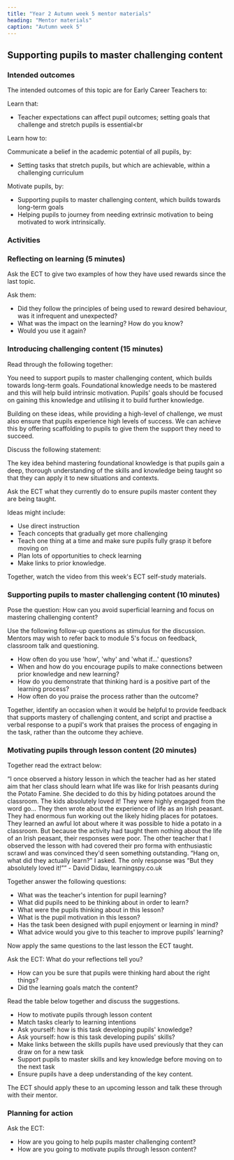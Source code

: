 ```yaml
---
title: "Year 2 Autumn week 5 mentor materials"
heading: "Mentor materials"
caption: "Autumn week 5"
---
```


## Supporting pupils to master challenging content

### Intended outcomes

The intended outcomes of this topic are for Early Career Teachers to:

Learn that:

- Teacher expectations can affect pupil outcomes; setting goals that challenge and stretch pupils is essential<br

Learn how to:

Communicate a belief in the academic potential of all pupils, by:

- Setting tasks that stretch pupils, but which are achievable, within a challenging curriculum

Motivate pupils, by:

- Supporting pupils to master challenging content, which builds towards long-term goals
- Helping pupils to journey from needing extrinsic motivation to being motivated to work intrinsically.

### Activities

### Reflecting on learning (5 minutes)

Ask the ECT to give two examples of how they have used rewards since the last topic.

Ask them:

- Did they follow the principles of being used to reward desired behaviour, was it infrequent and unexpected?
- What was the impact on the learning? How do you know?
- Would you use it again?

### Introducing challenging content (15 minutes)

Read through the following together:

You need to support pupils to master challenging content, which builds towards long-term goals. Foundational knowledge needs to be mastered and this will help build intrinsic motivation. Pupils' goals should be focused on gaining this knowledge and utilising it to build further knowledge.

Building on these ideas, while providing a high-level of challenge, we must also ensure that pupils experience high levels of success. We can achieve this by offering scaffolding to pupils to give them the support they need to succeed.

Discuss the following statement:

The key idea behind mastering foundational knowledge is that pupils gain a deep, thorough understanding of the skills and knowledge being taught so that they can apply it to new situations and contexts.

Ask the ECT what they currently do to ensure pupils master content they are being taught.

Ideas might include:

- Use direct instruction
- Teach concepts that gradually get more challenging
- Teach one thing at a time and make sure pupils fully grasp it before moving on
- Plan lots of opportunities to check learning
- Make links to prior knowledge.

Together, watch the video from this week's ECT self-study materials.

### Supporting pupils to master challenging content (10 minutes)

Pose the question: How can you avoid superficial learning and focus on mastering challenging content?

Use the following follow-up questions as stimulus for the discussion. Mentors may wish to refer back to module 5's focus on feedback, classroom talk and questioning.

- How often do you use 'how', 'why' and 'what if…' questions?
- When and how do you encourage pupils to make connections between prior knowledge and new learning?
- How do you demonstrate that thinking hard is a positive part of the learning process?
- How often do you praise the process rather than the outcome?

Together, identify an occasion when it would be helpful to provide feedback that supports mastery of challenging content, and script and practise a verbal response to a pupil's work that praises the process of engaging in the task, rather than the outcome they achieve.

### Motivating pupils through lesson content (20 minutes)

Together read the extract below:

“I once observed a history lesson in which the teacher had as her stated aim that her class should learn what life was like for Irish peasants during the Potato Famine. She decided to do this by hiding potatoes around the classroom. The kids absolutely loved it! They were highly engaged from the word go... They then wrote about the experience of life as an Irish peasant. They had enormous fun working out the likely hiding places for potatoes. They learned an awful lot about where it was possible to hide a potato in a classroom. But because the activity had taught them nothing about the life of an Irish peasant, their responses were poor. The other teacher that I observed the lesson with had covered their pro forma with enthusiastic scrawl and was convinced they'd seen something outstanding. “Hang on, what did they actually learn?” I asked. The only response was “But they absolutely loved it!”” - David Didau, learningspy.co.uk

Together answer the following questions:

- What was the teacher's intention for pupil learning?
- What did pupils need to be thinking about in order to learn?
- What were the pupils thinking about in this lesson?
- What is the pupil motivation in this lesson?
- Has the task been designed with pupil enjoyment or learning in mind?
- What advice would you give to this teacher to improve pupils' learning?

Now apply the same questions to the last lesson the ECT taught.

Ask the ECT: What do your reflections tell you?

- How can you be sure that pupils were thinking hard about the right things?
- Did the learning goals match the content?

Read the table below together and discuss the suggestions.

- How to motivate pupils through lesson content
- Match tasks clearly to learning intentions
- Ask yourself: how is this task developing pupils' knowledge?
- Ask yourself: how is this task developing pupils' skills?
- Make links between the skills pupils have used previously that they can draw on for a new task
- Support pupils to master skills and key knowledge before moving on to the next task
- Ensure pupils have a deep understanding of the key content.

The ECT should apply these to an upcoming lesson and talk these through with their mentor.

### Planning for action

Ask the ECT:

- How are you going to help pupils master challenging content?
- How are you going to motivate pupils through lesson content?

